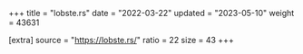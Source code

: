 +++
title = "lobste.rs"
date = "2022-03-22"
updated = "2023-05-10"
weight = 43631

[extra]
source = "https://lobste.rs/"
ratio = 22
size = 43
+++
